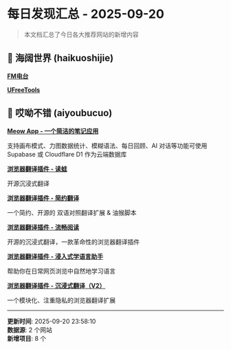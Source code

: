 # 每日发现汇总 - 2025-09-20

> 本文档汇总了今日各大推荐网站的新增内容

## 📱 海阔世界 (haikuoshijie)

**[FM电台](https://u1.cx/fm/)**

**[UFreeTools](https://www.ufreetools.com/zh)**


## 🔧 哎呦不错 (aiyoubucuo)

**[Meow App - 一个简洁的笔记应用](https://github.com/y-shi23/MeowNocode)**
  
支持画布模式、力图数据统计、模糊语法、每日回顾、AI 对话等功能可使用 Supabase 或 Cloudflare D1 作为云端数据库

**[浏览器翻译插件 - 读蛙](https://github.com/mengxi-ream/read-frog)**
  
开源沉浸式翻译

**[浏览器翻译插件 - 简约翻译](https://github.com/fishjar/kiss-translator)**
  
一个简约、开源的 双语对照翻译扩展 & 油猴脚本

**[浏览器翻译插件 - 流畅阅读](https://github.com/Bistutu/FluentRead)**
  
开源的沉浸式翻译，一款革命性的浏览器翻译插件

**[浏览器翻译插件 - 浸入式学语言助手](https://github.com/xiao-zaiyi/illa-helper)**
  
帮助你在日常网页浏览中自然地学习语言

**[浏览器翻译插件 - 沉浸式翻译（V2）](https://github.com/LOVAHE/Immersive-Translation)**
  
一个模块化、注重隐私的浏览器翻译扩展


---

**更新时间**: 2025-09-20 23:58:10  
**数据源**: 2 个网站  
**新增项目**: 8 个  

<!-- Generated by Daily News Aggregator -->